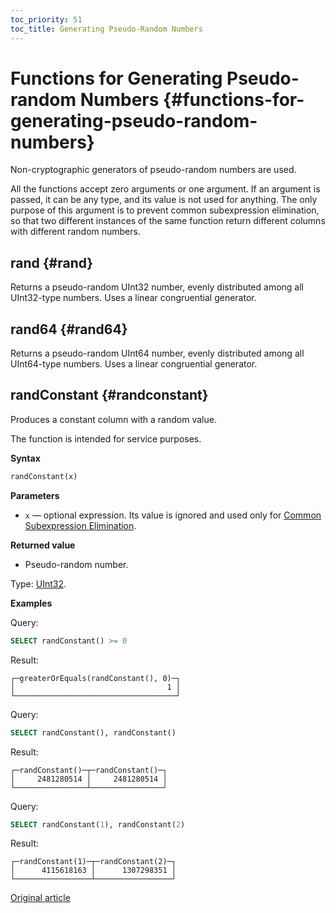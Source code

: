 ```yaml
---
toc_priority: 51
toc_title: Generating Pseudo-Random Numbers
---
```


# Functions for Generating Pseudo-random Numbers {#functions-for-generating-pseudo-random-numbers}

Non-cryptographic generators of pseudo-random numbers are used.

All the functions accept zero arguments or one argument.
If an argument is passed, it can be any type, and its value is not used for anything.
The only purpose of this argument is to prevent common subexpression elimination, so that two different instances of the same function return different columns with different random numbers.

## rand {#rand}

Returns a pseudo-random UInt32 number, evenly distributed among all UInt32-type numbers.
Uses a linear congruential generator.

## rand64 {#rand64}

Returns a pseudo-random UInt64 number, evenly distributed among all UInt64-type numbers.
Uses a linear congruential generator.

## randConstant {#randconstant}

Produces a constant column with a random value.

The function is intended for service purposes.

**Syntax**

``` sql
randConstant(x)
```

**Parameters**

-   `x` — optional expression. Its value is ignored and used only for [Common Subexpression Elimination](index.md#common-subexpression-elimination).

**Returned value**

-   Pseudo-random number.

Type: [UInt32](../data_types/int_uint.md).

**Examples**

Query:

``` sql
SELECT randConstant() >= 0
```

Result:

``` text
┌─greaterOrEquals(randConstant(), 0)─┐
│                                  1 │
└────────────────────────────────────┘
```

Query:

``` sql
SELECT randConstant(), randConstant()
```

Result:

``` text
┌─randConstant()─┬─randConstant()─┐
│     2481280514 │     2481280514 │
└────────────────┴────────────────┘
```

Query:

``` sql
SELECT randConstant(1), randConstant(2)
```

Result:

``` text
┌─randConstant(1)─┬─randConstant(2)─┐
│      4115618163 │      1307298351 │
└─────────────────┴─────────────────┘
```

[Original article](https://clickhouse.tech/docs/en/query_language/functions/random_functions/) <!--hide-->
